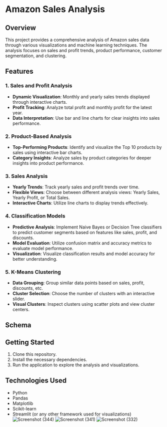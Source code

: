 # Amazon Sales Analysis

## Overview
This project provides a comprehensive analysis of Amazon sales data through various visualizations and machine learning techniques. The analysis focuses on sales and profit trends, product performance, customer segmentation, and clustering.

## Features

### 1. Sales and Profit Analysis
- **Dynamic Visualization**: Monthly and yearly sales trends displayed through interactive charts.
- **Profit Tracking**: Analyze total profit and monthly profit for the latest year.
- **Data Interpretation**: Use bar and line charts for clear insights into sales performance.

### 2. Product-Based Analysis
- **Top-Performing Products**: Identify and visualize the Top 10 products by sales using interactive bar charts.
- **Category Insights**: Analyze sales by product categories for deeper insights into product performance.

### 3. Sales Analysis
- **Yearly Trends**: Track yearly sales and profit trends over time.
- **Flexible Views**: Choose between different analysis views: Yearly Sales, Yearly Profit, or Total Sales.
- **Interactive Charts**: Utilize line charts to display trends effectively.

### 4. Classification Models
- **Predictive Analysis**: Implement Naive Bayes or Decision Tree classifiers to predict customer segments based on features like sales, profit, and discounts.
- **Model Evaluation**: Utilize confusion matrix and accuracy metrics to evaluate model performance.
- **Visualization**: Visualize classification results and model accuracy for better understanding.

### 5. K-Means Clustering
- **Data Grouping**: Group similar data points based on sales, profit, discounts, etc.
- **Cluster Selection**: Choose the number of clusters with an interactive slider.
- **Visual Clusters**: Inspect clusters using scatter plots and view cluster centers.

## Schema


## Getting Started
1. Clone this repository.
2. Install the necessary dependencies.
3. Run the application to explore the analysis and visualizations.

## Technologies Used
- Python
- Pandas
- Matplotlib
- Scikit-learn
- Streamlit (or any other framework used for visualizations)
![Screenshot (344)](https://github.com/user-attachments/assets/2c5f7696-95e9-42e4-9375-1dea6970750c)
![Screenshot (341)](https://github.com/user-attachments/assets/ae8958a5-835f-48b0-aa48-1463cc3ffd27)
![Screenshot (332)](https://github.com/user-attachments/assets/3f37624a-8b8a-48b1-96a4-e1cce10c359d)






